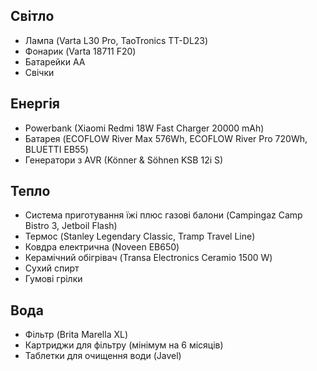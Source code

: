 ## Світло
- Лампа (Varta L30 Pro, TaoTronics TT-DL23)
- Фонарик (Varta 18711 F20)
- Батарейки АА
- Свічки

## Енергія
- Powerbank (Xiaomi Redmi 18W Fast Charger 20000 mAh)
- Батарея (ECOFLOW River Max 576Wh, ECOFLOW River Pro 720Wh, BLUETTI EB55)
- Генератори з AVR (Könner & Söhnen KSB 12i S)

## Тепло
- Система приготування їжі плюс газові балони (Campingaz Camp Bistro 3, Jetboil Flash)
- Термос (Stanley Legendary Classic, Tramp Travel Line)
- Ковдра електрична (Noveen EB650)
- Керамічний обігрівач (Transa Electronics Ceramio 1500 W)
- Сухий спирт
- Гумові грілки

## Вода
- Фільтр (Brita Marella XL)
- Картриджи для фільтру (мінімум на 6 місяців)
- Таблетки для очищення води (Javel)
